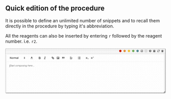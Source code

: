 ## Quick edition of the procedure

It is possible to define an unlimited number of snippets and to recall them directly in the procedure by typing it's abbreviation.

All the reagents can also be inserted by entering `r` followed by the reagent number. i.e. `r2`.

<img src="snippets.gif">
